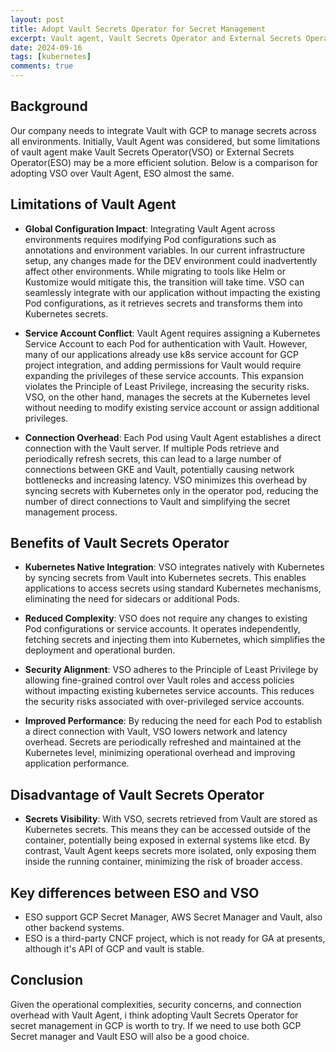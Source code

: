 ```yaml
---
layout: post
title: Adopt Vault Secrets Operator for Secret Management
excerpt: Vault agent, Vault Secrets Operator and External Secrets Operator
date: 2024-09-16
tags: [kubernetes]
comments: true
---
```


## Background

Our company needs to integrate Vault with GCP to manage secrets across all environments. Initially, Vault Agent was considered, but some limitations of vault agent make Vault Secrets Operator(VSO) or External Secrets Operator(ESO) may be a more efficient solution. Below is a comparison for adopting VSO over Vault Agent, ESO almost the same.

## Limitations of Vault Agent

- **Global Configuration Impact**: Integrating Vault Agent across environments requires modifying Pod configurations such as annotations and environment variables. In our current infrastructure setup, any changes made for the DEV environment could inadvertently affect other environments. While migrating to tools like Helm or Kustomize would mitigate this, the transition will take time. VSO can seamlessly integrate with our application without impacting the existing Pod configurations, as it retrieves secrets and transforms them into Kubernetes secrets.

- **Service Account Conflict**: Vault Agent requires assigning a Kubernetes Service Account to each Pod for authentication with Vault. However, many of our applications already use k8s service account for GCP project integration, and adding permissions for Vault would require expanding the privileges of these service accounts. This expansion violates the Principle of Least Privilege, increasing the security risks. VSO, on the other hand, manages the secrets at the Kubernetes level without needing to modify existing service account or assign additional privileges.

- **Connection Overhead**: Each Pod using Vault Agent establishes a direct connection with the Vault server. If multiple Pods retrieve and periodically refresh secrets, this can lead to a large number of connections between GKE and Vault, potentially causing network bottlenecks and increasing latency. VSO minimizes this overhead by syncing secrets with Kubernetes only in the operator pod, reducing the number of direct connections to Vault and simplifying the secret management process.

## Benefits of Vault Secrets Operator

- **Kubernetes Native Integration**: VSO integrates natively with Kubernetes by syncing secrets from Vault into Kubernetes secrets. This enables applications to access secrets using standard Kubernetes mechanisms, eliminating the need for sidecars or additional Pods.

- **Reduced Complexity**: VSO does not require any changes to existing Pod configurations or service accounts. It operates independently, fetching secrets and injecting them into Kubernetes, which simplifies the deployment and operational burden.

- **Security Alignment**: VSO adheres to the Principle of Least Privilege by allowing fine-grained control over Vault roles and access policies without impacting existing kubernetes service accounts. This reduces the security risks associated with over-privileged service accounts.

- **Improved Performance**: By reducing the need for each Pod to establish a direct connection with Vault, VSO lowers network and latency overhead. Secrets are periodically refreshed and maintained at the Kubernetes level, minimizing operational overhead and improving application performance.

## Disadvantage of Vault Secrets Operator

- **Secrets Visibility**: With VSO, secrets retrieved from Vault are stored as Kubernetes secrets. This means they can be accessed outside of the container, potentially being exposed in external systems like etcd. By contrast, Vault Agent keeps secrets more isolated, only exposing them inside the running container, minimizing the risk of broader access.

## Key differences between ESO and VSO

- ESO support GCP Secret Manager, AWS Secret Manager and Vault, also other backend systems.
- ESO is a third-party CNCF project, which is not ready for GA at presents, although it's API of GCP and vault is stable.

## Conclusion

Given the operational complexities, security concerns, and connection overhead with Vault Agent, i think adopting Vault Secrets Operator for secret management in GCP is worth to try. If we need to use both GCP Secret manager and Vault ESO will also be a good choice.